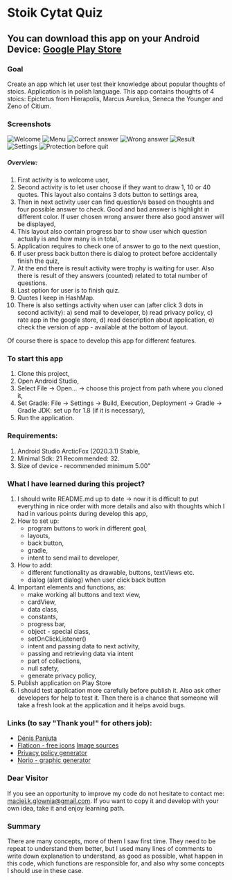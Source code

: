 # Stoik Cytat Quiz #

You can download this app on your Android Device:
[Google Play Store](https://play.google.com/store/apps/details?id=pl.glownia.maciej.stoikcytatquiz&hl=pl)
---
### Goal ### 
Create an app which let user test their knowledge about popular thoughts of stoics.
Application is in polish language.
This app contains thoughts of 4 stoics: Epictetus from Hierapolis, Marcus Aurelius, 
Seneca the Younger and Zeno of Citium.

### Screenshots ###
![Welcome](app/src/main/res/screenshots/1_welcome.jpg)
![Menu](app/src/main/res/screenshots/2_menu.jpg)
![Correct answer](app/src/main/res/screenshots/3_correctAnswer.jpg)
![Wrong answer](app/src/main/res/screenshots/4_wrongAnswer.jpg)
![Result](app/src/main/res/screenshots/5_result.jpg)
![Settings](app/src/main/res/screenshots/6_settings.jpg)
![Protection before quit](app/src/main/res/screenshots/7_protection.jpg)

##### Overview: #####
1. First activity is to welcome user, 
2. Second activity is to let user choose if they want to draw 1, 10 or 40 quotes.
   This layout also contains 3 dots button to settings area,
3. Then in next activity user can find question/s based on thoughts and four possible answer 
   to check. Good and bad answer is highlight in different color. If user chosen wrong answer 
   there also good answer will be displayed,
4. This layout also contain progress bar to show user which question actually is 
   and how many is in total,
5. Application requires to check one of answer to go to the next question,
6. If user press back button there is dialog to protect before accidentally finish the quiz,   
7. At the end there is result activity were trophy is waiting for user. Also there is result 
   of they answers (counted) related to total number of questions.
8. Last option for user is to finish quiz.
9. Quotes I keep in HashMap.
10. There is also settings activity when user can (after click 3 dots in second activity):
   a) send mail to developer,
   b) read privacy policy,
   c) rate app in the google store,
   d) read description about application,
   e) check the version of app - available at the bottom of layout.

Of course there is space to develop this app for different features.

### To start this app ###
1. Clone this project,
2. Open Android Studio,
3. Select File -> Open... -> choose this project from path where you cloned it,
4. Set Gradle: File -> Settings -> Build, Execution, Deployment -> Gradle
   -> Gradle JDK: set up for 1.8 (if it is necessary),
5. Run the application.

### Requirements: ###
1. Android Studio ArcticFox (2020.3.1) Stable,
2. Minimal Sdk: 21 Recommended: 32.
3. Size of device - recommended minimum 5.00"

### What I have learned during this project? ###
1. I should write README.md up to date -> now it is difficult to put everything in nice order
   with more details and also with thoughts which I had in various points during develop this app,
2. How to set up:
   - program buttons to work in different goal,
   - layouts,
   - back button,
   - gradle,
   - intent to send mail to developer,
3. How to add:
   - different functionality as drawable, buttons, textViews etc.
   - dialog (alert dialog) when user click back button
4. Important elements and functions, as:
   - make working all buttons and text view,
   - cardView,
   - data class,
   - constants,
   - progress bar,
   - object - special class,
   - setOnClickListener()
   - intent and passing data to next activity,
   - passing and retrieving data via intent  
   - part of collections,
   - null safety,
   - generate privacy policy,
5. Publish application on Play Store
6. I should test application more carefully before publish it. Also ask other developers for help 
   to test it. Then there is a chance that someone will take a fresh look at the application 
   and it helps avoid bugs.
   
### Links (to say "Thank you!" for others job): ###

- [Denis Panjuta](https://tutorials.eu/)
- [Flaticon - free icons](https://www.flaticon.com/free-icons/android) [Image sources](https://github.com/maciejglownia/StoikCytatQuiz/blob/master/app/src/main/assets/sources.txt)
- [Privacy policy generator](https://app-privacy-policy-generator.firebaseapp.com/)
- [Norio - graphic generator](https://www.norio.be/graphic-generator/)

### Dear Visitor ###

If you see an opportunity to improve my code do not hesitate to contact me: maciej.k.glownia@gmail.com. 
If you want to copy it and develop with your own idea, take it and enjoy learning path.

### Summary ###
There are many concepts, more of them I saw first time. They need to be repeat to understand them 
better, but I used many lines of comments to write down explanation to understand, as good as 
possible, what happen in this code, which functions are responsible for, and also why some concepts 
I should use in these case.